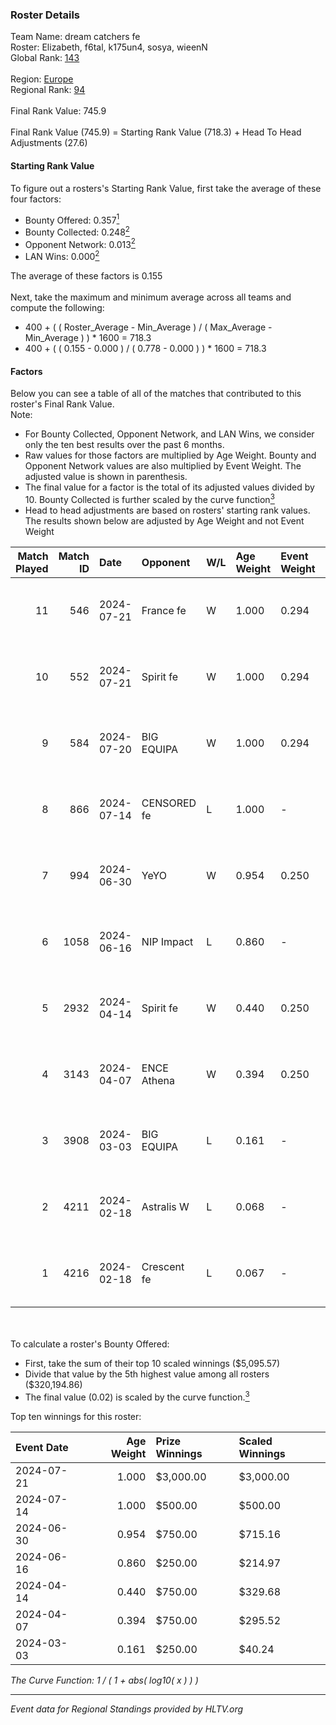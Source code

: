 ### Roster Details<br />
Team Name: dream catchers fe<br />
Roster: Elizabeth, f6tal, k175un4, sosya, wieenN<br />
Global Rank: [143](../../standings_global_2024_08_06.md)<br />
<br />
Region: [Europe]( ../../standings_europe_2024_08_06.md)<br />
Regional Rank: [94]( ../../standings_europe_2024_08_06.md)<br />
<br />
Final Rank Value:  745.9<br />
<br />
Final Rank Value (745.9) = Starting Rank Value (718.3) + Head To Head Adjustments (27.6)<br />

#### Starting Rank Value<br />
To figure out a rosters's Starting Rank Value, first take the average of these four factors:<br />
- Bounty Offered: 0.357[<sup>1</sup>](#table2)
- Bounty Collected: 0.248[<sup>2</sup>](#table1)
- Opponent Network: 0.013[<sup>2</sup>](#table1)
- LAN Wins: 0.000[<sup>2</sup>](#table1)

The average of these factors is 0.155<br />
<br />
Next, take the maximum and minimum average across all teams and compute the following:<br />
- 400 + ( ( Roster_Average - Min_Average ) / ( Max_Average - Min_Average ) ) * 1600 = 718.3
- 400 + ( ( 0.155 - 0.000 ) / ( 0.778 - 0.000 ) ) * 1600 = 718.3


#### Factors<br />
Below you can see a table of all of the matches that contributed to this roster's Final Rank Value.<br />
Note:<br />

- For Bounty Collected, Opponent Network, and LAN Wins, we consider only the ten best results over the past 6 months.
- Raw values for those factors are multiplied by Age Weight. Bounty and Opponent Network values are also multiplied by Event Weight. The adjusted value is shown in parenthesis.
- The final value for a factor is the total of its adjusted values divided by 10. Bounty Collected is further scaled by the curve function[<sup>3</sup>](#curveFunction)
- Head to head adjustments are based on rosters' starting rank values. The results shown below are adjusted by Age Weight and not Event Weight
<span id="table1"></span><br />


| Match Played | Match ID | Date       | Opponent    | W/L | Age Weight | Event Weight | Bounty Collected | Opponent Network | LAN Wins  | H2H Adj. | Roster                                   |
| -: | -: | :- | :- | :- | :- | :- | :- | :- | :- | -: | :- |
|           11 |      546 | 2024-07-21 | France fe   | W   | 1.000      | 0.294        | 0.006 (0.002)    | 0.115 (0.034)    | 0 (0.000) |    13.55 | Elizabeth, f6tal, k175un4, sosya, wieenN |
|           10 |      552 | 2024-07-21 | Spirit fe   | W   | 1.000      | 0.294        | 0.005 (0.001)    | 0.136 (0.040)    | 0 (0.000) |    11.63 | Elizabeth, f6tal, k175un4, sosya, wieenN |
|            9 |      584 | 2024-07-20 | BIG EQUIPA  | W   | 1.000      | 0.294        | 0.017 (0.005)    | 0.142 (0.042)    | 0 (0.000) |    18.13 | Elizabeth, f6tal, k175un4, sosya, wieenN |
|            8 |      866 | 2024-07-14 | CENSORED fe | L   | 1.000      | -            | -                | -                | -         |   -15.97 | Elizabeth, f6tal, k175un4, t4tty, wieenN |
|            7 |      994 | 2024-06-30 | YeYO        | W   | 0.954      | 0.250        | 0.001 (0.000)    | 0.000 (0.000)    | 0 (0.000) |     7.59 | Elizabeth, f6tal, k175un4, sosya, wieenN |
|            6 |     1058 | 2024-06-16 | NIP Impact  | L   | 0.860      | -            | -                | -                | -         |   -13.12 | k175un4, sosya, Stormy, unknxwn, wieenN  |
|            5 |     2932 | 2024-04-14 | Spirit fe   | W   | 0.440      | 0.250        | 0.005 (0.001)    | 0.136 (0.015)    | 0 (0.000) |     5.62 | k175un4, sosya, Stormy, trigusha, wieenN |
|            4 |     3143 | 2024-04-07 | ENCE Athena | W   | 0.394      | 0.250        | 0.002 (0.000)    | 0.033 (0.003)    | 0 (0.000) |     4.83 | k175un4, sosya, Stormy, trigusha, wieenN |
|            3 |     3908 | 2024-03-03 | BIG EQUIPA  | L   | 0.161      | -            | -                | -                | -         |    -2.15 | k175un4, sosya, Stormy, trigusha, wieenN |
|            2 |     4211 | 2024-02-18 | Astralis W  | L   | 0.068      | -            | -                | -                | -         |    -1.35 | k175un4, mikeri, sosya, Stormy, wieenN   |
|            1 |     4216 | 2024-02-18 | Crescent fe | L   | 0.067      | -            | -                | -                | -         |    -1.20 | k175un4, mikeri, sosya, Stormy, wieenN   |

<br />
<span id="table2"></span><br />
To calculate a roster's Bounty Offered:<br />

- First, take the sum of their top 10 scaled winnings ($5,095.57)
- Divide that value by the 5th highest value among all rosters ($320,194.86)
- The final value (0.02) is scaled by the curve function.[<sup>3</sup>](#curveFunction)

Top ten winnings for this roster:<br />

| Event Date | Age Weight | Prize Winnings | Scaled Winnings |
| :- | -: | :- | :- |
| 2024-07-21 |      1.000 | $3,000.00      | $3,000.00       |
| 2024-07-14 |      1.000 | $500.00        | $500.00         |
| 2024-06-30 |      0.954 | $750.00        | $715.16         |
| 2024-06-16 |      0.860 | $250.00        | $214.97         |
| 2024-04-14 |      0.440 | $750.00        | $329.68         |
| 2024-04-07 |      0.394 | $750.00        | $295.52         |
| 2024-03-03 |      0.161 | $250.00        | $40.24          |


<span id="curveFunction"></span>_The Curve Function: 1 / ( 1 + abs( log10( x ) ) )_<br />

---
_Event data for Regional Standings provided by HLTV.org_<br />
